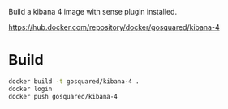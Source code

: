 Build a kibana 4 image with sense plugin installed.

https://hub.docker.com/repository/docker/gosquared/kibana-4

# Build
```bash
docker build -t gosquared/kibana-4 .
docker login
docker push gosquared/kibana-4
```

